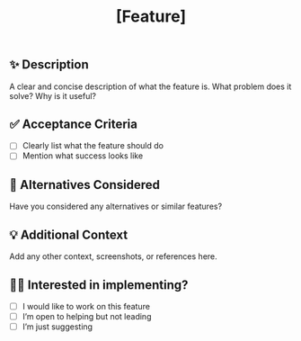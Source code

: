 ﻿---
name: "\U0001F680 Feature Request"
about: Suggest a new feature for the project
title: "[Feature] <short description>"
labels: enhancement
assignees: ''
---

## ✨ Description

A clear and concise description of what the feature is. What problem does it solve? Why is it useful?

## ✅ Acceptance Criteria

- [ ] Clearly list what the feature should do
- [ ] Mention what success looks like

## 🔄 Alternatives Considered

Have you considered any alternatives or similar features?

## 💡 Additional Context

Add any other context, screenshots, or references here.

## 🧑‍💻 Interested in implementing?

- [ ] I would like to work on this feature
- [ ] I’m open to helping but not leading
- [ ] I’m just suggesting
